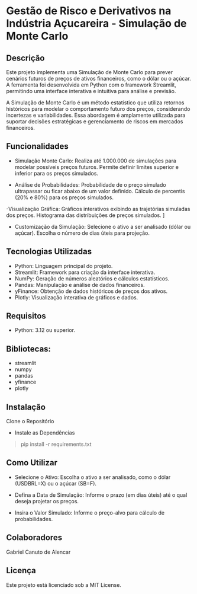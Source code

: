 # Gestão de Risco e Derivativos na Indústria Açucareira - Simulação de Monte Carlo

## Descrição
Este projeto implementa uma Simulação de Monte Carlo para prever cenários futuros de preços de ativos financeiros, como o dólar ou o açúcar. A ferramenta foi desenvolvida em Python com o framework Streamlit, permitindo uma interface interativa e intuitiva para análise e previsão.

A Simulação de Monte Carlo é um método estatístico que utiliza retornos históricos para modelar o comportamento futuro dos preços, considerando incertezas e variabilidades. Essa abordagem é amplamente utilizada para suportar decisões estratégicas e gerenciamento de riscos em mercados financeiros.

## Funcionalidades
- Simulação Monte Carlo:
Realiza até 1.000.000 de simulações para modelar possíveis preços futuros.
Permite definir limites superior e inferior para os preços simulados.

- Análise de Probabilidades:
Probabilidade de o preço simulado ultrapassar ou ficar abaixo de um valor definido.
Cálculo de percentis (20% e 80%) para os preços simulados.

-Visualização Gráfica:
Gráficos interativos exibindo as trajetórias simuladas dos preços.
Histograma das distribuições de preços simulados.
]
- Customização da Simulação:
Selecione o ativo a ser analisado (dólar ou açúcar).
Escolha o número de dias úteis para projeção.
## Tecnologias Utilizadas
- Python: Linguagem principal do projeto.
- Streamlit: Framework para criação da interface interativa.
- NumPy: Geração de números aleatórios e cálculos estatísticos.
- Pandas: Manipulação e análise de dados financeiros.
- yFinance: Obtenção de dados históricos de preços dos ativos.
- Plotly: Visualização interativa de gráficos e dados.

## Requisitos
- Python: 3.12 ou superior.
 
## Bibliotecas:
- streamlit
- numpy
- pandas
- yfinance
- plotly
  
## Instalação
Clone o Repositório

- Instale as Dependências
> pip install -r requirements.txt

## Como Utilizar
- Selecione o Ativo:
Escolha o ativo a ser analisado, como o dólar (USDBRL=X) ou o açúcar (SB=F).

- Defina a Data de Simulação:
Informe o prazo (em dias úteis) até o qual deseja projetar os preços.

- Insira o Valor Simulado:
Informe o preço-alvo para cálculo de probabilidades.

## Colaboradores
Gabriel Canuto de Alencar

## Licença
Este projeto está licenciado sob a MIT License.

